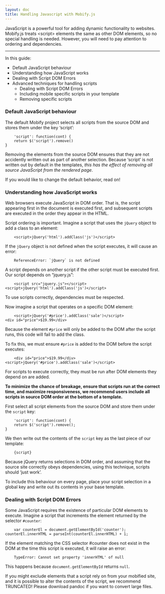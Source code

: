 ```yaml
---
layout: doc
title: Handling Javascript with Mobify.js
---
```


JavaScript is a powerful tool for adding dynamic functionality to
websites. Mobify.js treats \<script\> elements the same as other DOM
elements, so no special handling is needed. However, you will need to
pay attention to ordering and dependencies.

* * * * *

In this guide:

-   Default JavaScript behaviour
-   Understanding how JavaScript works
-   Dealing with Script DOM Errors
-   Advanced techniques for handling scripts
    -   Dealing with Script DOM Errors
    -   Including mobile specific scripts in your template
    -   Removing specific scripts

### Default JavaScript behaviour

The default Mobify project selects all scripts from the source DOM and
stores them under the key ‘script’:

        'script': function(cont) {
        return $('script').remove()
    }

Removing the elements from the source DOM ensures that they are not
accidently written out as part of another selection. Because ‘script’ is
not written out by default in the templates, *this has the effect of
removing all source JavaScript from the rendered page*.

If you would like to change the default behavior, read on!

### Understanding how JavaScript works

Web browsers execute JavaScript in DOM order. That is, the script
appearing first in the document is executed first, and subsequent
scripts are executed in the order they appear in the HTML.

Script ordering is important. Imagine a script that uses the `jQuery`
object to add a class to an element:

        <script>jQuery('html').addClass('js')</script>

If the `jQuery` object is not defined when the script executes, it will
cause an error:

        ReferenceError: `jQuery` is not defined

A script depends on another script if the other script must be executed
first. Our script depends on “jquery.js”:

        <script src="jquery.js"></script>
    <script>jQuery('html').addClass('js')</script>

To use scripts correctly, dependencies must be respected.

Now imagine a script that operates on a specific DOM element:

        <script>jQuery('#price').addClass('sale')</script>
    <div id="price">$19.99</div>

Because the element `#price` will only be added to the DOM after the
script runs, this code will fail to add the class.

To fix this, we must ensure `#price` is added to the DOM before the
script executes:

        <div id="price">$19.99</div>
    <script>jQuery('#price').addClass('sale')</script>

For scripts to execute correctly, they must be run after DOM elements
they depend on are added.

**To minimize the chance of breakage, ensure that scripts run at the
correct time, and maximize responsiveness, we recommend users include
all scripts in source DOM order at the bottom of a template.**

First select all script elements from the source DOM and store them
under the `script` key:

        'script': function(cont) {
        return $('script').remove();
    }

We then write out the contents of the `script` key as the last piece of
our template:

        {script}

Because jQuery returns selections in DOM order, and assuming that the
source site correctly obeys dependencies, using this technique, scripts
should ‘just work’.

To include this behaviour on every page, place your script selection in
a global key and write out its contents in your base template.

### Dealing with Script DOM Errors

Some JavaScript requires the existence of particular DOM elements to
execute. Imagine a script that increments the element returned by the
selector `#counter`:

        var counterEl = document.getElementById('counter');
    counterEl.innerHTML = parseInt(counterEl.innerHTML) + 1;

If the element matching the CSS selector \#counter does not exist in the
DOM at the time this script is executed, it will raise an error:

        TypeError: Cannot set property 'innerHTML' of null

This happens because `document.getElementById` returns `null`.

If you might exclude elements that a script rely on from your mobified
site, and it is possible to alter the contents of the script, we
recommend TRUNCATED! Please download pandoc if you want to convert large
files.